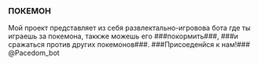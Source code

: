 ### ПОКЕМОН ###
Мой проект представляет из себя развлектально-игровова бота где ты играешь за покемона, 
таккже можешь его ###покормить###, 
###и сражаться против других покемонов###.
###Присоеденйся к нам!### @Pacedom_bot

